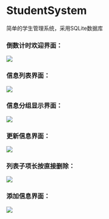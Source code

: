 # StudentSystem
简单的学生管理系统，采用SQLite数据库

### 倒数计时欢迎界面：

![](https://github.com/JinxLori/BlogImage/raw/master/StudentSystem_ReadMe/1.png)

### 信息列表界面：

![](https://github.com/JinxLori/BlogImage/raw/master/StudentSystem_ReadMe/2.png)

### 信息分组显示界面：

![](https://github.com/JinxLori/BlogImage/raw/master/StudentSystem_ReadMe/3.png)

### 更新信息界面：

![](https://github.com/JinxLori/BlogImage/raw/master/StudentSystem_ReadMe/4.png)

### 列表子项长按直接删除：

![](https://github.com/JinxLori/BlogImage/raw/master/StudentSystem_ReadMe/5.png)

### 添加信息界面：

![](https://github.com/JinxLori/BlogImage/raw/master/StudentSystem_ReadMe/6.png)